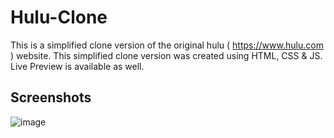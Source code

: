 # Hulu-Clone

This is a simplified clone version of the original hulu ( https://www.hulu.com ) website. This simplified clone version was created using HTML, CSS & JS. Live Preview is available as well.

## Screenshots

![image](https://user-images.githubusercontent.com/71394788/126029690-c82850f9-b8a5-4203-adbc-28f405218a62.png)
